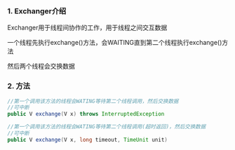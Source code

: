### 1. Exchanger介绍

Exchanger用于线程间协作的工作，用于线程之间交互数据

一个线程先执行exchange()方法，会WAITING直到第二个线程执行exchange()方法

然后两个线程会交换数据

### 2. 方法

```java
//第一个调用该方法的线程会WATING等待第二个线程调用，然后交换数据
//可中断
public V exchange(V x) throws InterruptedException 

//第一个调用该方法的线程会WATING等待第二个线程调用(超时返回)，然后交换数据
//可中断
public V exchange(V x, long timeout, TimeUnit unit)
```
